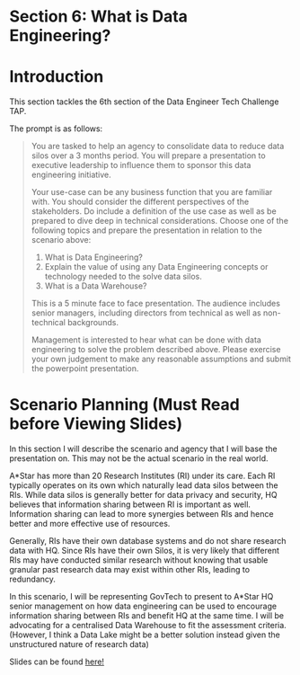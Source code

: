 
<!-- Header -->
<div>
  <h1>Section 6: What is Data Engineering?</h3>  
</div>


# Introduction
This section tackles the 6th section of the Data Engineer Tech Challenge TAP. 

The prompt is as follows:
>You are tasked to help an agency to consolidate data to reduce data silos over a 3 months period. You will prepare a presentation to executive leadership to influence them to sponsor this data engineering initiative.
>
>Your use-case can be any business function that you are familiar with. You should consider the different perspectives of the stakeholders. Do include a definition of the use case as well as be prepared to dive deep in technical considerations.
>Choose one of the following topics and prepare the presentation in relation to the scenario above:
>
>1. What is Data Engineering?
>2. Explain the value of using any Data Engineering concepts or technology needed to the solve data silos.
>3. What is a Data Warehouse?
>
>This is a 5 minute face to face presentation. The audience includes senior managers, including directors from technical as well as non-technical backgrounds.
>
>Management is interested to hear what can be done with data engineering to solve the problem described above. Please exercise your own judgement to make any reasonable assumptions and submit the powerpoint presentation.




# Scenario Planning (Must Read before Viewing Slides)
In this section I will describe the scenario and agency that I will base the presentation on. This may not be the actual scenario in the real world.<br>

A*Star has more than 20 Research Institutes (RI) under its care. Each RI typically operates on its own which naturally lead data silos between the RIs. While data silos is generally better for data privacy and security, HQ believes that information sharing between RI is important as well. Information sharing can lead to more synergies between RIs and hence better and more effective use of resources. 

Generally, RIs have their own database systems and do not share research data with HQ. Since RIs have their own Silos, it is very likely that different RIs may have conducted similar research without knowing that usable granular past research data may exist within other RIs, leading to redundancy. 

In this scenario, I will be representing GovTech to present to A*Star HQ senior management on how data engineering can be used to encourage information sharing between RIs and benefit HQ at the same time. I will be advocating for a centralised Data Warehouse to fit the assessment criteria. (However, I think a Data Lake might be a better solution instead given the unstructured nature of research data)

Slides can be found [here!](https://github.com/Jamestth/Tech-Challenge-100722/blob/main/Round%202%20Technical%20Assessment/Section%206%20-%20Presentation/AStar%20Data%20Warehouse.pdf)

